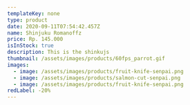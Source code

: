 ```yaml
---
templateKey: none
type: product
date: 2020-09-11T07:54:42.457Z
name: Shinjuku Romanoffz
price: Rp. 145.000
isInStock: true
description: This is the shinkujs
thumbnail: /assets/images/products/60fps_parrot.gif
images:
  - image: /assets/images/products/fruit-knife-senpai.png
  - image: /assets/images/products/salmon-cut-senpai.png
  - image: /assets/images/products/fruit-knife-senpai.png
redLabel: -20%
---
```

